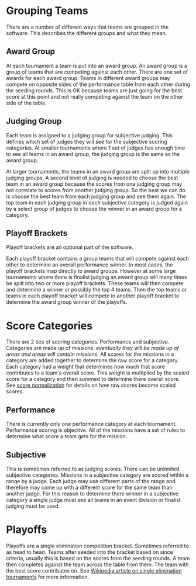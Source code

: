 Grouping Teams
==============

There are a number of different ways that teams are grouped in the software. 
This describes the different groups and what they mean.

Award Group
--------------

At each tournament a team is put into an award group.
An award group is a group of teams that are competing against each other.
There are one set of awards for each award group.
Teams in different award groups may compete on opposite sides of the performance table from each other during the seeding rounds.
This is OK because teams are just going for the best score at this point and not really competing against the team on the other side of the table.

Judging Group
-------------

Each team is assigned to a judging group for subjective judging.
This defines which set of judges they will see for the subjective scoring categories.
At smaller tournaments where 1 set of judges has enough time to see all teams in an award group, the judging group is the same as the award group.

At larger tournaments, the teams in an award group are split up into multiple judging groups.
A second level of judging is needed to choose the best team in an award group because the scores from one judging group may not correlate to scores from another judging group.
So the best we can do is choose the best team from each judging group and see them again.
The top team in each judging group in each subjective category is judged again by a select group of judges to choose the winner in an award group for a category.


Playoff Brackets
----------------

Playoff brackets are an optional part of the software.

Each playoff bracket contains a group teams that will compete against each other to determine an overall performance winner.
In most cases, the playoff brackets map directly to award groups.
However at some large tournaments where there is finalist judging an award group will many times be split into two or more playoff brackets.
These teams will then compete and determine a winner or possibly the top 4 teams.
Then the top teams or teams in each playoff bracket will compete in another playoff bracket to determine the award group winner of the playoffs.

Score Categories
================

There are 2 ties of scoring categories.
Performance and subjective.
Categories are made up of missions.
*eventually they will be made up of areas and areas will contain missions.*
All scores for the missions in a category are added together to determine the raw score for a category.
Each category had a weight that determines how much that score contributes to a team's overall score.
This weight is multiplied by the scaled score for a category and then summed to determine there overall score.
See [score normalization](ScoreExplaination.pdf) for details on how raw scores become scaled scores.


Performance
-----------

There is currently only one performance category at each tournament.
Performance scoring is objective.
All of the missions have a set of rules to determine what score a team gets for the mission.

Subjective
----------

This is sometimes referred to as judging scores.
There can be unlimited subjective categories.
Missions in a subjective category are scored within a range by a judge.
Each judge may use different parts of the range and therefore may come up with a different score for the same team than another judge.
For this reason to determine there winner in a subjective category a single judge must see all teams in an event division or finalist judging must be used.

Playoffs
========

Playoffs are a single elimination competition bracket.
Sometimes referred to as head to head.
Teams after seeded into the bracket based on since criteria, usually this is based on the scores from the seeding rounds.
A team then completes against the team across the table from them.
The team with the best score contributes on.
See
[Wikipedia article on single elimination tournaments](https://en.wikipedia.org/wiki/Single-elimination_tournament)
for more information.

